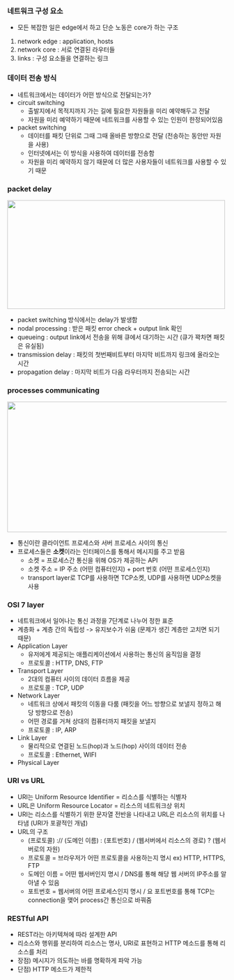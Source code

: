 ### 네트워크 구성 요소
- 모든 복잡한 일은 edge에서 하고 단순 노동은 core가 하는 구조
1. network edge : application, hosts
2. network core : 서로 연결된 라우터들
3. links : 구성 요소들을 연결하는 링크

### 데이터 전송 방식
- 네트워크에서는 데이터가 어떤 방식으로 전달되는가?
- circuit switching
  - 출발지에서 목적지까지 가는 길에 필요한 자원들을 미리 예약해두고 전달
  - 자원을 미리 예약하기 때문에 네트워크를 사용할 수 있는 인원이 한정되어있음
- packet switching
  - 데이터를 패킷 단위로 그때 그때 올바른 방향으로 전달 (전송하는 동안만 자원을 사용)
  - 인터넷에서는 이 방식을 사용하여 데이터를 전송함
  - 자원을 미리 예약하지 않기 때문에 더 많은 사용자들이 네트워크를 사용할 수 있기 때문

### packet delay
<img src="https://user-images.githubusercontent.com/49056225/114342653-2b138a80-9b97-11eb-8152-5a4f0c7cc04c.png" width="500" height="250"><br>
- packet switching 방식에서는 delay가 발생함
- nodal processing : 받은 패킷 error check + output link 확인
- queueing : output link에서 전송을 위해 큐에서 대기하는 시간 (큐가 꽉차면 패킷은 유실됨)
- transmission delay : 패킷의 첫번째비트부터 마지막 비트까지 링크에 올라오는 시간
- propagation delay : 마지막 비트가 다음 라우터까지 전송되는 시간

### processes communicating
<img src="https://user-images.githubusercontent.com/49056225/114344192-5481e580-9b9a-11eb-81fa-790746ff6601.png" width="600" height="300"><br>
- 통신이란 클라이언트 프로세스와 서버 프로세스 사이의 통신
- 프로세스들은 **소켓**이라는 인터페이스를 통해서 메시지를 주고 받음
  - 소켓 = 프로세스간 통신을 위해 OS가 제공하는 API
  - 소켓 주소 = IP 주소 (어떤 컴퓨터인지) + port 번호 (어떤 프로세스인지)
  - transport layer로 TCP를 사용하면 TCP소켓, UDP를 사용하면 UDP소켓을 사용

### OSI 7 layer
- 네트워크에서 일어나는 통신 과정을 7단계로 나누어 정한 표준
- 계층화 + 계층 간의 독립성 -> 유지보수가 쉬움 (문제가 생긴 계층만 고치면 되기 때문)
- Application Layer
  - 유저에게 제공되는 애플리케이션에서 사용하는 통신의 움직임을 결정
  - 프로토콜 : HTTP, DNS, FTP
- Transport Layer
  - 2대의 컴퓨터 사이의 데이터 흐름을 제공
  - 프로토콜 : TCP, UDP
- Network Layer
  - 네트워크 상에서 패킷의 이동을 다룸 (패킷을 어느 방향으로 보낼지 정하고 해당 방향으로 전송)
  - 어떤 경로를 거쳐 상대의 컴퓨터까지 패킷을 보낼지
  - 프로토콜 : IP, ARP
- Link Layer
  - 물리적으로 연결된 노드(hop)과 노드(hop) 사이의 데이터 전송
  - 프로토콜 : Ethernet, WIFI
- Physical Layer

### URI vs URL
- URI는 Uniform Resource Identifier = 리소스를 식별하는 식별자
- URL은 Uniform Resource Locator = 리소스의 네트워크상 위치
- URI는 리소스를 식별하기 위한 문자열 전반을 나타내고 URL은 리소스의 위치를 나타냄 (URI가 포괄적인 개념)
- URL의 구조
  - (프로토콜) :// (도메인 이름) : (포트번호) / (웹서버에서 리소스의 경로) ? (웹서버로의 자원)
  - 프로토콜 = 브라우저가 어떤 프로토콜을 사용하는지 명시 ex) HTTP, HTTPS, FTP
  - 도메인 이름 = 어떤 웹서버인지 명시 / DNS를 통해 해당 웹 서버의 IP주소를 알아낼 수 있음
  - 포트번호 = 웹서버의 어떤 프로세스인지 명시 / 요 포트번호를 통해 TCP는 connection을 맺어 process간 통신으로 바꿔줌

### RESTful API
- REST라는 아키텍쳐에 따라 설계한 API
- 리소스와 행위를 분리하여 리소스는 명사, URI로 표현하고 HTTP 메소드를 통해 리소스를 처리
- 장점) 메시지가 의도하는 바를 명확하게 파악 가능
- 단점) HTTP 메소드가 제한적
